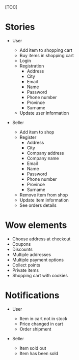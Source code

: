 [TOC]

# Stories

- User
	- Add item to shopping cart
	- Buy items in shopping cart
	- Login
	- Registration
		- Address
		- City
		- Email
		- Name
		- Password
		- Phone number
		- Province
		- Surname
	- Update user information

- Seller
	- Add item to shop
	- Register
		- Address
		- City
		- Company address
		- Company name
		- Email
		- Name
		- Password
		- Phone number
		- Province
		- Surname
	- Remove item from shop
	- Update item information
	- See orders details

# Wow elements

- Choose address at checkout
- Coupons
- Discounts
- Multiple addresses
- Multiple payment options
- Collect points
- Private items
- Shopping cart with cookies

# Notifications

- User
	- Item in cart not in stock
	- Price changed in cart
	- Order shipment

- Seller
	- Item sold out
	- Item has been sold
